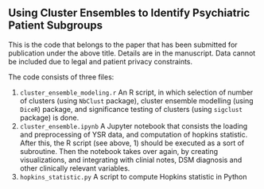 ## Using Cluster Ensembles to Identify Psychiatric Patient Subgroups
This is the code that belongs to the paper that has been submitted for publication under the above title. Details are in the manuscript. Data cannot be included due to legal and patient privacy constraints. 

The code consists of three files:
1. `cluster_ensemble_modeling.r` An R script, in which selection of number of clusters (using `NbClust` package), cluster ensemble modelling (using `DiceR`) package, and significance testing of clusters (using `sigclust` package) is done. 
2. `cluster_ensemble.ipynb` A Jupyter notebook that consists the loading and preprocessing of YSR data, and computation of hopkins statistic. After this, the R script (see above, 1) should be executed as a sort of subroutine. Then the notebook takes over again, by creating visualizations, and integrating with clinial notes, DSM diagnosis and other clinically relevant variables. 
2. `hopkins_statistic.py` A script to compute Hopkins statistic in Python
